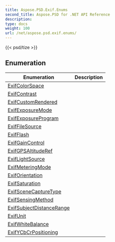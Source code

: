 ```yaml
---
title: Aspose.PSD.Exif.Enums
second_title: Aspose.PSD for .NET API Reference
description: 
type: docs
weight: 100
url: /net/aspose.psd.exif.enums/
---
```

{{< psd/tize >}}


## Enumeration

| Enumeration | Description |
| --- | --- |
| [ExifColorSpace](./exifcolorspace/) |  |
| [ExifContrast](./exifcontrast/) |  |
| [ExifCustomRendered](./exifcustomrendered/) |  |
| [ExifExposureMode](./exifexposuremode/) |  |
| [ExifExposureProgram](./exifexposureprogram/) |  |
| [ExifFileSource](./exiffilesource/) |  |
| [ExifFlash](./exifflash/) |  |
| [ExifGainControl](./exifgaincontrol/) |  |
| [ExifGPSAltitudeRef](./exifgpsaltituderef/) |  |
| [ExifLightSource](./exiflightsource/) |  |
| [ExifMeteringMode](./exifmeteringmode/) |  |
| [ExifOrientation](./exiforientation/) |  |
| [ExifSaturation](./exifsaturation/) |  |
| [ExifSceneCaptureType](./exifscenecapturetype/) |  |
| [ExifSensingMethod](./exifsensingmethod/) |  |
| [ExifSubjectDistanceRange](./exifsubjectdistancerange/) |  |
| [ExifUnit](./exifunit/) |  |
| [ExifWhiteBalance](./exifwhitebalance/) |  |
| [ExifYCbCrPositioning](./exifycbcrpositioning/) |  |


